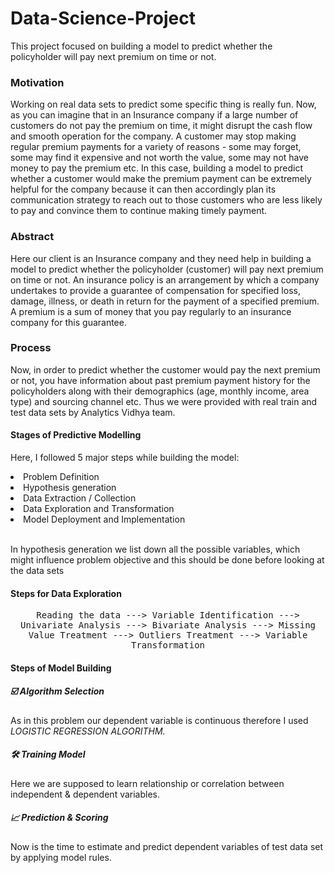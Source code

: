# Data-Science-Project
This project focused on building a model to predict whether the policyholder will  pay next premium on time or not.

### Motivation
Working on real data sets to predict some specific thing is really fun. Now, as you can imagine that in an Insurance company if a large number of
customers do not pay the premium on time, it might disrupt the cash flow and smooth operation for the company.
A customer may stop making regular premium payments for a variety of reasons - 
some may forget, some may find it expensive and not worth the value, some may not have money to pay the premium 
etc. In this case, building a model to predict whether a customer would make the premium payment can be extremely helpful for the 
company because it can then accordingly plan its communication strategy to reach out to those customers who are less 
likely to pay and convince them to continue making timely payment. 

### Abstract
Here our client is an Insurance company and they need help in building a model to predict whether the policyholder 
(customer) will pay next premium on time or not. An insurance policy is an arrangement by which a company 
undertakes to provide a guarantee of compensation for specified loss, damage, illness, or death in return for the 
payment of a specified premium. A premium is a sum of money that you pay regularly to an insurance company for this 
guarantee.

### Process
Now, in order to predict whether the customer would pay the next premium or not, you have information about past 
premium payment history for the policyholders along with their demographics (age, monthly income, area type) and 
sourcing channel etc. Thus we were provided with real train and test data sets by Analytics Vidhya team.

<h4>Stages of Predictive Modelling</h4>
  <p>Here, I followed 5 major steps while building the model:</p>
  <li>Problem Definition</li>
   <li>Hypothesis generation</li>
    <li>Data Extraction / Collection</li>
     <li>Data Exploration and Transformation</li>
      <li>Model Deployment and Implementation</li><br>
      
 <p>In hypothesis generation we list down all the possible variables, which might influence problem objective and this should be done before looking at the data sets</p>
 
 <h4>Steps for Data Exploration</h4>
  <p align="center"<i><samp>Reading the data ---> Variable Identification ---> Univariate Analysis ---> Bivariate Analysis ---> Missing Value Treatment ---> Outliers Treatment ---> Variable Transformation</samp></i></p>
  
  <h4>Steps of Model Building</h4>
  <h5>☑️ Algorithm Selection</h5>
  <p>As in this problem our dependent variable is continuous therefore I used <i>LOGISTIC REGRESSION ALGORITHM.</i></p>
  <h5>🛠️ Training Model</h5>
  <p>Here we are supposed to learn relationship or correlation between independent & dependent variables.</p>
  <h5>📈 Prediction & Scoring</h5>
  <p>Now is the time to estimate and predict dependent variables of test data set by applying model rules.</p>
  
